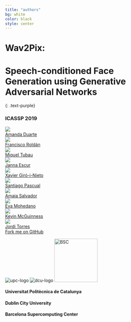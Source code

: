 ```yaml
---
title: "authors"
bg: white
color: black
style: center
---
```

# Wav2Pix:
# Speech-conditioned Face Generation using Generative Adversarial Networks
{: .text-purple}
### ICASSP 2019



<div class="author">
    <a href="https://imatge.upc.edu/web/people/amanda-duarte" target="_blank">
      <div class="authorphoto"><img src="./assets/authors/AmandaDuarte.jpg"></div>
      <div>Amanda Duarte</div>
    </a>
</div>
<div class="author">
    <a href="https://www.linkedin.com/in/francisco-rold%C3%A1n-s%C3%A1nchez-870438113/" target="_blank">
      <div class="authorphoto"><img src="./assets/authors/FranRoldan.jpg"></div>
      <div>Francisco Roldán</div>
    </a>
</div>
<div class="author">
    <a href="https://www.linkedin.com/in/miqueltubaupires/" target="_blank">
      <div class="authorphoto"><img src="./assets/authors/MiquelTubau.jpg"></div>
      <div>Miquel Tubau</div>
    </a>
</div>
<div class="author">
    <a href="https://www.linkedin.com/in/janna-escur-i-gelabert-276b1212b/" target="_blank">
      <div class="authorphoto"><img src="./assets/authors/JannaEscur.jpg"></div>
      <div>Janna Escur</div>
    </a>
</div>
<div class="author">
    <a href="https://imatge.upc.edu/web/people/xavier-giro" target="_blank">
      <div class="authorphoto"><img src="./assets/authors/XavierGiro.jpg"></div>
      <div>Xavier Giró-i-Nieto</div>
    </a>
</div>
<div class="author">
    <a href="https://scholar.google.es/citations?user=7cVOyh0AAAAJ&hl=ca" target="_blank">
      <div class="authorphoto"><img src="./assets/authors/SantiPascual.jpeg"></div>
      <div>Santiago Pascual</div>
    </a>
</div>
<div class="author">
    <a href="https://imatge.upc.edu/web/people/amaia-salvador" target="_blank">
      <div class="authorphoto"><img src="./assets/authors/AmaiaSalvador.jpeg"></div>
      <div>Amaia Salvador</div>
    </a>
</div>
<div class="author">
    <a href="https://www.insight-centre.org/users/eva-mohedano" target="_blank">
      <div class="authorphoto"><img src="./assets/authors/EvaMohedano.jpeg"></div>
      <div>Eva Mohedano</div>
    </a>
</div>
<div class="author">
    <a href="http://www.eeng.dcu.ie/~mcguinne/" target="_blank">
      <div class="authorphoto"><img src="./assets/authors/KevinMcGuinness.jpg"></div>
      <div>Kevin McGuinness</div>
    </a>
</div>
<div class="author">
    <a href="https://torres.ai/" target="_blank">
      <div class="authorphoto"><img src="./assets/authors/JordiTorres.jpg"></div>
      <div>Jordi Torres</div>
    </a>
</div>


<span id="forkongithub">
  <a href="{{ site.source_link }}" class="bg-blue">
    Fork me on GitHub
  </a>
</span>

![upc-logo](https://imatge.upc.edu/web/sites/default/files/UPC-SIMBOL-positiu-p3005%20%281%29.png)
![dcu-logo](https://upload.wikimedia.org/wikipedia/en/thumb/b/b2/Dublin_City_University_%28logo%29.png/225px-Dublin_City_University_%28logo%29.png)
<img src="http://mmb.irbbarcelona.org/NAFlex/images/BSC-Logo.png" alt="BSC" style="width: 140px;"/>

#### Universitat Politècnica de Catalunya
#### Dublin City University
#### Barcelona Supercomputing Center
